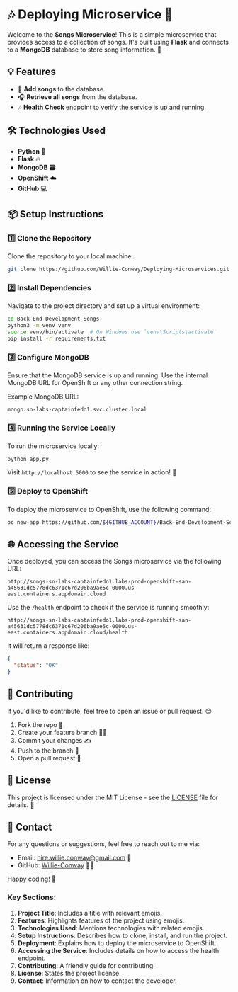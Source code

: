 # 🎶 Deploying Microservice 🎵

Welcome to the **Songs Microservice**! This is a simple microservice that provides access to a collection of songs. It's built using **Flask** and connects to a **MongoDB** database to store song information. 🚀

## 💡 Features
- 🎤 **Add songs** to the database.
- 🎧 **Retrieve all songs** from the database.
- 🎶 **Health Check** endpoint to verify the service is up and running.

## 🛠️ Technologies Used
- **Python** 🐍
- **Flask** 🔥
- **MongoDB** 🗃️
- **OpenShift** ☁️
- **GitHub** 💻

## 📦 Setup Instructions

### 1️⃣ Clone the Repository
Clone the repository to your local machine:

```bash
git clone https://github.com/Willie-Conway/Deploying-Microservices.git
```

### 2️⃣ Install Dependencies
Navigate to the project directory and set up a virtual environment:

```bash
cd Back-End-Development-Songs
python3 -m venv venv
source venv/bin/activate  # On Windows use `venv\Scripts\activate`
pip install -r requirements.txt
```

### 3️⃣ Configure MongoDB
Ensure that the MongoDB service is up and running. Use the internal MongoDB URL for OpenShift or any other connection string.

Example MongoDB URL:
```
mongo.sn-labs-captainfedo1.svc.cluster.local
```

### 4️⃣ Running the Service Locally
To run the microservice locally:

```bash
python app.py
```

Visit `http://localhost:5000` to see the service in action! 🎉

### 5️⃣ Deploy to OpenShift
To deploy the microservice to OpenShift, use the following command:

```bash
oc new-app https://github.com/${GITHUB_ACCOUNT}/Back-End-Development-Songs --strategy=source --name=songs --env MONGODB_SERVICE=mongo.${OPENSHIFT_PROJECT}.svc.cluster.local --name songs
```

## 🌐 Accessing the Service

Once deployed, you can access the Songs microservice via the following URL:

```text
http://songs-sn-labs-captainfedo1.labs-prod-openshift-san-a45631dc5778dc6371c67d206ba9ae5c-0000.us-east.containers.appdomain.cloud
```

Use the `/health` endpoint to check if the service is running smoothly:

```text
http://songs-sn-labs-captainfedo1.labs-prod-openshift-san-a45631dc5778dc6371c67d206ba9ae5c-0000.us-east.containers.appdomain.cloud/health
```

It will return a response like:
```json
{
  "status": "OK"
}
```

## 🚧 Contributing

If you'd like to contribute, feel free to open an issue or pull request. 😊

1. Fork the repo 🍴
2. Create your feature branch 🧑‍💻
3. Commit your changes ✍️
4. Push to the branch 🚀
5. Open a pull request 👥

## 📄 License

This project is licensed under the MIT License - see the [LICENSE](LICENSE) file for details. 📝

## 💬 Contact

For any questions or suggestions, feel free to reach out to me via:

- Email: hire.willie.conway@gmail.com 📧
- GitHub: [Willie-Conway](https://github.com/Willie-Conway) 👨‍💻

Happy coding! 🎉

### Key Sections:

1. **Project Title**: Includes a title with relevant emojis.
2. **Features**: Highlights features of the project using emojis.
3. **Technologies Used**: Mentions technologies with related emojis.
4. **Setup Instructions**: Describes how to clone, install, and run the project.
5. **Deployment**: Explains how to deploy the microservice to OpenShift.
6. **Accessing the Service**: Includes details on how to access the health endpoint.
7. **Contributing**: A friendly guide for contributing.
8. **License**: States the project license.
9. **Contact**: Information on how to contact the developer.
